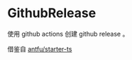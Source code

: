 # GithubRelease

使用 github actions 创建 github release 。

借鉴自 [antfu/starter-ts](https://github.com/antfu/starter-ts)
